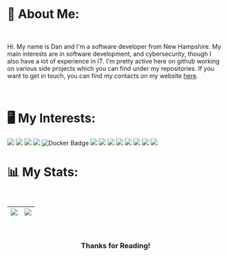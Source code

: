 <h1>
  <b>🙂 About Me:</b>
</h1>

<br>

<p>
Hi. My name is Dan and I'm a software developer from New Hampshire. My main interests are in software development, and cybersecurity, though I also have a lot of experience in IT. I'm pretty active here on github working on various side projects which you can find under my repositories. If you want to get in touch, you can find my contacts on my website <a href="https://dan.sbs">here</a>.  
</p>

<br />

<h1>
  <b>🖥️ My Interests:</b>
</h1>

<div>
  <img src="https://img.shields.io/badge/Java-ED8B00?style=for-the-badge&logo=oracle&logoColor=white"/>
  <img src="https://img.shields.io/badge/Kotlin-7F52FF?logo=kotlin&logoColor=fff&style=for-the-badge"/>
  <img src="https://img.shields.io/badge/python-3670A0?style=for-the-badge&logo=python&logoColor=white"/>
  <img src="https://img.shields.io/badge/MySQL-006C84?logo=mysql&logoColor=fff&style=for-the-badge">
  <img src="https://img.shields.io/badge/Docker-2496ED?logo=docker&logoColor=fff&style=for-the-badge" alt="Docker Badge">
  <img src="https://img.shields.io/badge/JavaScript-F7DF1E?style=for-the-badge&logo=javascript&logoColor=black">
  <img src="https://img.shields.io/badge/HTML5-E34F26?style=for-the-badge&logo=html5&logoColor=white">
  <img src="https://img.shields.io/badge/CSS3-1572B6?style=for-the-badge&logo=css3&logoColor=white">
  <img src="https://img.shields.io/badge/Tailwind-06B6D4?logo=tailwindcss&logoColor=fff&style=for-the-badge">
  <img src="https://img.shields.io/badge/Sass-C69?logo=sass&logoColor=fff&style=for-the-badge">
  <img src="https://img.shields.io/badge/Vue.js-4FC08D?logo=vuedotjs&logoColor=fff&style=for-the-badge">
  <img src="https://img.shields.io/badge/React-61DAFB?logo=react&logoColor=000&style=for-the-badge">
  <img src="https://img.shields.io/badge/Webpack-1D71A2?logo=webpack&logoColor=fff&style=for-the-badge"
</div>

<br />

<h1>
  <b>📊 My Stats:</b>
</h1>

<br/>

<div align="center">
  
| <a href="https://github.com/dmccrthy"><img align="center" src="https://github-readme-stats.vercel.app/api?username=dmccrthy&show_icons=true&hide_border=true&include_all_commits=true" /></a> | <a href="https://github.com/dmccrthy"><img align="center" src="https://github-readme-stats.vercel.app/api/top-langs/?username=dmccrthy&layout=compact&langs_count=10&hide_border=true" /></a> |
| ------------- | ------------- |

</div>

<br />

<div align="center">

<h3>
  <b>Thanks for Reading!</b>
</h3>


<!---
dmccrthy/dmccrthy is a ✨ special ✨ repository because its `README.md` (this file) appears on your GitHub profile.
You can click the Preview link to take a look at your changes.
--->
